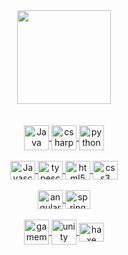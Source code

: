 </div>
<div align="center">
  <a href="https://github.com/LedoVeras">
  <img height="150px" src="https://github-readme-stats.vercel.app/api/top-langs/?username=LedoVeras&layout=compact&langs_count=100&hide=html,css&theme=tokyonight"/>
</div>
  <br>
<div style="display: inline_block" align="center"><br>
  <img align="center" title="Java" height="40" width="40" src="https://cdn.jsdelivr.net/gh/devicons/devicon/icons/java/java-original.svg">
  <img align="center" title="csharp" height="40" width="40" src="https://cdn.jsdelivr.net/gh/devicons/devicon/icons/csharp/csharp-original.svg">
  <img align="center" title="python" height="40" width="40" src="https://cdn.jsdelivr.net/gh/devicons/devicon/icons/python/python-original.svg">
</div>

<div style="display: inline_block" align="center"><br>
  <img align="center" title="Javascript" height="30" width="40" src="https://cdn.jsdelivr.net/gh/devicons/devicon/icons/javascript/javascript-original.svg">
  <img align="center" title="typescript" height="30" width="40" src="https://cdn.jsdelivr.net/gh/devicons/devicon/icons/typescript/typescript-original.svg">
  <img align="center" title="html5" height="30" width="40" src="https://cdn.jsdelivr.net/gh/devicons/devicon/icons/html5/html5-original.svg">
  <img align="center" title="css3" height="30" width="40" src="https://cdn.jsdelivr.net/gh/devicons/devicon/icons/css3/css3-original.svg">
</div>

<div style="display: inline_block" align="center"><br>
  <img align="center" title="angular" height="30" width="40" src="https://cdn.jsdelivr.net/gh/devicons/devicon/icons/angularjs/angularjs-original.svg">
  <img align="center" title="spring" height="30" width="40" src="https://cdn.jsdelivr.net/gh/devicons/devicon/icons/spring/spring-original.svg">
</div>

<div style="display: inline_block" align="center"><br>
  <img align="center" title="gamemaker" height="40" width="40" src="https://www.moosoft.com/wp-content/uploads/2022/11/gamemaker-studio-98765.png">
  <img align="center" title="unity" height="40" width="40" src="https://i.redd.it/tu3gt6ysfxq71.png">
  <img align="center" title="haxe" height="30" width="40" src="https://cdn.jsdelivr.net/gh/devicons/devicon/icons/haxe/haxe-original.svg">
</div>



<!--
**LedoVeras/LedoVeras** is a ✨ _special_ ✨ repository because its `README.md` (this file) appears on your GitHub profile.

Here are some ideas to get you started:

- 🔭 I’m currently working on ...
- 🌱 I’m currently learning ...
- 👯 I’m looking to collaborate on ...
- 🤔 I’m looking for help with ...
- 💬 Ask me about ...
- 📫 How to reach me: ...
- 😄 Pronouns: ...
- ⚡ Fun fact: ...
-->

